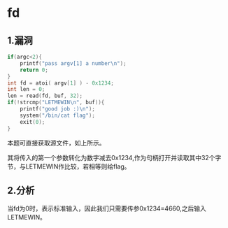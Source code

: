 # fd
## 1.漏洞
```c
if(argc<2){
	printf("pass argv[1] a number\n");
	return 0;
}
int fd = atoi( argv[1] ) - 0x1234;
int len = 0;
len = read(fd, buf, 32);
if(!strcmp("LETMEWIN\n", buf)){
	printf("good job :)\n");
	system("/bin/cat flag");
	exit(0);
}
```

本题可直接获取源文件，如上所示。

其将传入的第一个参数转化为数字减去0x1234,作为句柄打开并读取其中32个字节，与LETMEWIN作比较，若相等则给flag。

## 2.分析
当fd为0时，表示标准输入，因此我们只需要传参0x1234=4660,之后输入LETMEWIN。

